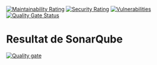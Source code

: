 [![Maintainability Rating](https://sonar.transfer-flow.studio/api/project_badges/measure?project=transfer-flow-inc_t-flow_AYpwkJtAXot6655Pl1ad&metric=sqale_rating&token=sqb_3a3d1789f7dd92346c424218d0131e2a6bce352e)](https://sonar.transfer-flow.studio/dashboard?id=transfer-flow-inc_t-flow_AYpwkJtAXot6655Pl1ad)
[![Security Rating](https://sonar.transfer-flow.studio/api/project_badges/measure?project=transfer-flow-inc_t-flow_AYpwkJtAXot6655Pl1ad&metric=security_rating&token=sqb_3a3d1789f7dd92346c424218d0131e2a6bce352e)](https://sonar.transfer-flow.studio/dashboard?id=transfer-flow-inc_t-flow_AYpwkJtAXot6655Pl1ad)
[![Vulnerabilities](https://sonar.transfer-flow.studio/api/project_badges/measure?project=transfer-flow-inc_t-flow_AYpwkJtAXot6655Pl1ad&metric=vulnerabilities&token=sqb_3a3d1789f7dd92346c424218d0131e2a6bce352e)](https://sonar.transfer-flow.studio/dashboard?id=transfer-flow-inc_t-flow_AYpwkJtAXot6655Pl1ad)
[![Quality Gate Status](https://sonar.transfer-flow.studio/api/project_badges/measure?project=transfer-flow-inc_t-flow_AYpwkJtAXot6655Pl1ad&metric=alert_status&token=sqb_3a3d1789f7dd92346c424218d0131e2a6bce352e)](https://sonar.transfer-flow.studio/dashboard?id=transfer-flow-inc_t-flow_AYpwkJtAXot6655Pl1ad)

# **Resultat de SonarQube**

[![Quality gate](https://sonar.transfer-flow.studio/api/project_badges/quality_gate?project=transfer-flow-inc_t-flow_AYpwkJtAXot6655Pl1ad&token=sqb_3a3d1789f7dd92346c424218d0131e2a6bce352e)](https://sonar.transfer-flow.studio/dashboard?id=transfer-flow-inc_t-flow_AYpwkJtAXot6655Pl1ad)
